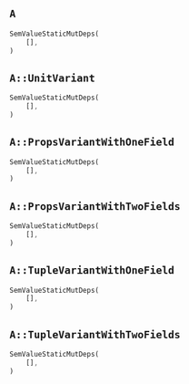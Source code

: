 ## `A`

```rust
SemValueStaticMutDeps(
    [],
)
```

## `A::UnitVariant`

```rust
SemValueStaticMutDeps(
    [],
)
```

## `A::PropsVariantWithOneField`

```rust
SemValueStaticMutDeps(
    [],
)
```

## `A::PropsVariantWithTwoFields`

```rust
SemValueStaticMutDeps(
    [],
)
```

## `A::TupleVariantWithOneField`

```rust
SemValueStaticMutDeps(
    [],
)
```

## `A::TupleVariantWithTwoFields`

```rust
SemValueStaticMutDeps(
    [],
)
```
